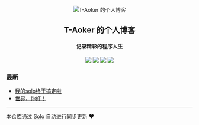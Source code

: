 <p align="center"><img alt="T-Aoker 的个人博客" src="https://static.b3log.org/images/brand/solo-32.png"></p><h2 align="center">
T-Aoker 的个人博客
</h2>

<h4 align="center">记录精彩的程序人生</h4>
<p align="center"><a title="T-Aoker 的个人博客" target="_blank" href="https://github.com/T-Aoker/solo-blog"><img src="https://img.shields.io/github/last-commit/T-Aoker/solo-blog.svg?style=flat-square&color=FF9900"></a>
<a title="GitHub repo size in bytes" target="_blank" href="https://github.com/T-Aoker/solo-blog"><img src="https://img.shields.io/github/repo-size/T-Aoker/solo-blog.svg?style=flat-square"></a>
<a title="Solo Version" target="_blank" href="https://github.com/88250/solo/releases"><img src="https://img.shields.io/badge/solo-3.6.7-f1e05a.svg?style=flat-square&color=blueviolet"></a>
<a title="Hits" target="_blank" href="https://github.com/88250/hits"><img src="https://hits.b3log.org/T-Aoker/solo-blog.svg"></a></p>

### 最新

* [我的solo终于搞定啦](http://www.aoker.tk:8080/articles/2019/12/02/1575301083540.html)
* [世界，你好！](http://www.aoker.tk:8080/hello-solo)



---

本仓库通过 [Solo](https://github.com/88250/solo) 自动进行同步更新 ❤️ 